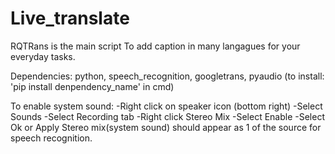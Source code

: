# Live_translate
RQTRans is the main script
To add caption in many langagues for your everyday tasks.


Dependencies: python, speech_recognition, googletrans, pyaudio (to install: 'pip install denpendency_name' in cmd)

To enable system sound:
  -Right click on speaker icon (bottom right)
  -Select Sounds
  -Select Recording tab
  -Right click Stereo Mix
  -Select Enable
  -Select Ok or Apply
Stereo mix(system sound) should appear as 1 of the source for speech recognition.
  
